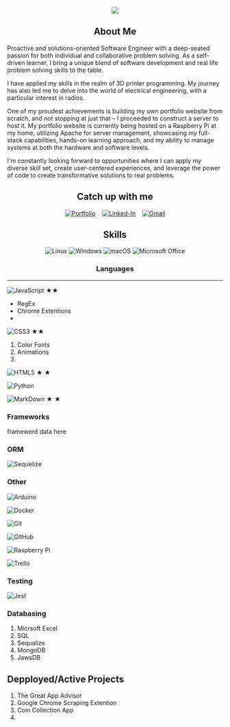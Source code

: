 <div align="center">

![](https://media.giphy.com/media/OFt70ATtDBKDGXejbY/giphy.gif)

## About Me

</div>

Proactive and solutions-oriented Software Engineer with a deep-seated passion for both individual and collaborative problem solving. As a self-driven learner, I bring a unique blend of software development and real life problem solving skills to the table.

I have applied my skills in the realm of 3D printer programming. My journey has also led me to delve into the world of electrical engineering, with a particular interest in radios.

One of my proudest achievements is building my own portfolio website from scratch, and not stopping at just that – I proceeded to construct a server to host it. My portfolio website is currently being hosted on a Raspberry Pi at my home, utilizing Apache for server management, showcasing my full-stack capabilities, hands-on learning approach, and my ability to manage systems at both the hardware and software levels.

I'm constantly looking forward to opportunities where I can apply my diverse skill set, create user-centered experiences, and leverage the power of code to create transformative solutions to real problems.
<br>


<div align="center">

## Catch up with me

[![Portfolio](https://img.shields.io/badge/Portfolio-%23000000.svg?style=for-the-badge&logo=firefox&logoColor=#FF7139)](https://peterksharma.github.io/portfolio/)&nbsp;&nbsp;&nbsp;
[![Linked-In](https://img.shields.io/badge/LinkedIn-0077B5?style=for-the-badge&logo=linkedin&logoColor=white)](https://www.linkedin.com/in/peterksharma)&nbsp;&nbsp;&nbsp;
[![Gmail](https://img.shields.io/badge/Gmail-D14836?style=for-the-badge&logo=gmail&logoColor=white)](mailto:peterksharma@gmail.com)

</div>

<!-- ## Skills

![Linux](https://img.shields.io/badge/Linux-FCC624?style=for-the-badge&logo=linux&logoColor=black)
1. Cron Jobs
2. Apache

![Windows](https://img.shields.io/badge/Windows-0078D6?style=for-the-badge&logo=windows&logoColor=white)

![macOS](https://img.shields.io/badge/mac%20os-000000?style=for-the-badge&logo=macos&logoColor=F0F0F0)

![Microsoft Office](https://img.shields.io/badge/Microsoft_Office-D83B01?style=for-the-badge&logo=microsoft-office&logoColor=white)
1. Word
2. Excel
3. PowerPoint
4. Outlook -->

<div align="center">

## Skills

![Linux](https://img.shields.io/badge/Linux-FCC624?style=for-the-badge&logo=linux&logoColor=black)
![Windows](https://img.shields.io/badge/Windows-0078D6?style=for-the-badge&logo=windows&logoColor=white)
![macOS](https://img.shields.io/badge/mac%20os-000000?style=for-the-badge&logo=macos&logoColor=F0F0F0)
![Microsoft Office](https://img.shields.io/badge/Microsoft_Office-D83B01?style=for-the-badge&logo=microsoft-office&logoColor=white)

</div>

<div align="center">

### Languages 
___

</div>

![JavaScript](https://img.shields.io/badge/javascript-%23323330.svg?style=for-the-badge&logo=javascript&logoColor=%23F7DF1E)&nbsp;&#9733;&#9733;
- RegEx
- Chrome Extentions
- 

![CSS3](https://img.shields.io/badge/css3-%231572B6.svg?style=for-the-badge&logo=css3&logoColor=white)&nbsp;&#9733;&#9733;
1. Color Fonts
2. Animations
3. 

![HTML5](https://img.shields.io/badge/html5-%23E34F26.svg?style=for-the-badge&logo=html5&logoColor=white)&nbsp;&#9733; &#9733; <br>

![Python](https://img.shields.io/badge/python-3670A0?style=for-the-badge&logo=python&logoColor=ffdd54)

![MarkDown](https://img.shields.io/badge/markdown-%23000000.svg?style=for-the-badge&logo=markdown&logoColor=white)&nbsp;&#9733; &#9733; <br>


### Frameworks
frameword data here


### ORM 

![Sequelize](https://img.shields.io/badge/Sequelize-52B0E7?style=for-the-badge&logo=Sequelize&logoColor=white)

### Other
![Arduino](https://img.shields.io/badge/-Arduino-00979D?style=for-the-badge&logo=Arduino&logoColor=white)

![Docker](https://img.shields.io/badge/docker-%230db7ed.svg?style=for-the-badge&logo=docker&logoColor=white)

![Git](https://img.shields.io/badge/git-%23F05033.svg?style=for-the-badge&logo=git&logoColor=white)

![GitHub](https://img.shields.io/badge/github-%23121011.svg?style=for-the-badge&logo=github&logoColor=white)

![Raspberry Pi](https://img.shields.io/badge/-RaspberryPi-C51A4A?style=for-the-badge&logo=Raspberry-Pi)

![Trello](https://img.shields.io/badge/Trello-%23026AA7.svg?style=for-the-badge&logo=Trello&logoColor=white)


### Testing

![Jest](https://img.shields.io/badge/-jest-%23C21325?style=for-the-badge&logo=jest&logoColor=white)

### Databasing

1.  Micrsoft Excel
2.  SQL
3.  Sequalize
4.  MongoDB
5.  JawsDB


## Depployed/Active Projects

1. The Great App Advisor
2. Google Chrome Scraping Extention
3. Coin Collection App
4. 